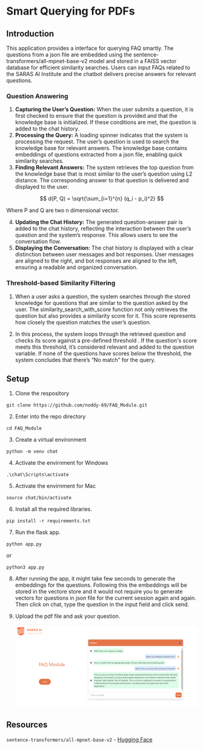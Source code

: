 # Smart Querying for PDFs

## Introduction

This application provides a interface for querying FAQ smartly. The questions from a json file are embedded using the sentence-transformers/all-mpnet-base-v2 model and stored in a FAISS vector database for efficient similarity searches. Users can input FAQs related to the SARAS AI Institute and the chatbot delivers precise answers for relevant questions.

### Question Answering

1.	**Capturing the User’s Question:**
When the user submits a question, it is first checked to ensure that the question is provided and that the knowledge base is initialized. If these conditions are met, the question is added to the chat history.
2.	**Processing the Query:**
A loading spinner indicates that the system is processing the request. The user’s question is used to search the knowledge base for relevant answers. The knowledge base contains embeddings of questions extracted from a json file, enabling quick similarity searches.
3.	**Finding Relevant Answers:** 
The system retrieves the top question from the knowledge base that is most similar to the user’s question using L2 distance. The corresponding answer to that question is delivered and displayed to the user.

$$
d(P, Q) = \sqrt{\sum_{i=1}^{n} (q_i - p_i)^2}
$$

Where P and Q are two n dimensional vector.

4.	**Updating the Chat History:**
The generated question-answer pair is added to the chat history, reflecting the interaction between the user’s question and the system’s response. This allows users to see the conversation flow.
5.	**Displaying the Conversation:**
The chat history is displayed with a clear distinction between user messages and bot responses. User messages are aligned to the right, and bot responses are aligned to the left, ensuring a readable and organized conversation.

### Threshold-based Similarity Filtering
1. When a user asks a question, the system searches through the stored knowledge for questions that are similar to the question asked by the user. The similarity_search_with_score function not only retrieves the question but also provides a similarity score for it. This score represents how closely the question matches the user’s question.

2. In this process, the system loops through the retrieved question and checks its score against a pre-defined threshold . If the question's score meets this threshold, it’s considered relevant and added to the question variable. If none of the questions have scores below the threshold, the system concludes that there’s “No match” for the query.

## Setup

1. Clone the respository 
```
git clone https://github.com/noddy-69/FAQ_Module.git
```
2. Enter into the repo directory
```
cd FAQ_Module
```
3. Create a virtual environment
```
python -m venv chat
```
4. Activate the envirnment for Windows
```
.\chat\Scripts\activate
```
5. Activate the envirnment for Mac
```
source chat/bin/activate
```
6. Install all the required libraries.
```
pip install -r requirements.txt
```

7. Run the flask app.
```
python app.py 
```
or
```
python3 app.py 
```
8. After running the app, it might take few seconds to generate the embeddings for the questions. Following this the embeddings will be stored in the vectore store and it would not require you to generate vectors for questions in json file for the current session again and again. Then click on chat, type the question in the input field and click send.

9. Upload the pdf file and ask your question.


   ![alt text](assets/iamge.png)
   
## Resources 
```sentence-transformers/all-mpnet-base-v2``` - <a href="https://huggingface.co/sentence-transformers/all-mpnet-base-v2">Hugging Face<a/>
